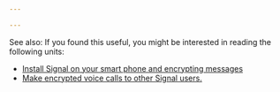 ```yaml
---

---
```

See also:
If you found this useful, you might be interested in reading the following units:
 - [Install Signal on your smart phone and encrypting messages](topics/tool-2-signal/0-getting-started/4-howto-install.md)
 - [Make encrypted voice calls to other Signal users.](topics/tool-2-signal/2-voice/1-intro.md)
